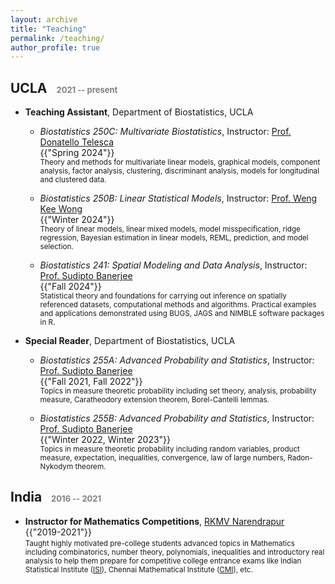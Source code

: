 ```yaml
---
layout: archive
title: "Teaching"
permalink: /teaching/
author_profile: true
---
```


<!-- {% include base_path %}

{% for post in site.teaching reversed %}
  {% include archive-single.html %}
{% endfor %} -->

## UCLA <span style="font-size: small; color: grey; padding-left: 10px;">2021 -- present</span>
- **Teaching Assistant**, Department of Biostatistics, UCLA
  - *Biostatistics 250C: Multivariate Biostatistics*, Instructor: [Prof. Donatello Telesca](https://donatello-telesca.com/)<br />
<span class="page__meta"><i class="fa fa-clock-o" aria-hidden="true"></i> {{"Spring 2024"}}</span><br />
<span style="font-size: smaller">Theory and methods for multivariate linear models, graphical models, component analysis, factor analysis, clustering, discriminant analysis, models for longitudinal and clustered data.</span>

  - *Biostatistics 250B: Linear Statistical Models*, Instructor: [Prof. Weng Kee Wong](https://ph.ucla.edu/about/faculty-staff-directory/weng-kee-wong)<br />
<span class="page__meta"><i class="fa fa-clock-o" aria-hidden="true"></i> {{"Winter 2024"}}</span><br />
<span style="font-size: smaller">Theory of linear models, linear mixed models, model misspecification, ridge regression, Bayesian estimation in linear models, REML, prediction, and model selection.</span>

  - *Biostatistics 241: Spatial Modeling and Data Analysis*, Instructor: [Prof. Sudipto Banerjee](http://sudipto.bol.ucla.edu/)<br />
<span class="page__meta"><i class="fa fa-clock-o" aria-hidden="true"></i> {{"Fall 2024"}}</span><br />
<span style="font-size: smaller">Statistical theory and foundations for carrying out inference on spatially referenced datasets, computational methods and algorithms. Practical examples and applications demonstrated using BUGS, JAGS and NIMBLE software packages in R.</span>

- **Special Reader**, Department of Biostatistics, UCLA
  - *Biostatistics 255A: Advanced Probability and Statistics*, Instructor: [Prof. Sudipto Banerjee](http://sudipto.bol.ucla.edu/)<br />
<span class="page__meta"><i class="fa fa-clock-o" aria-hidden="true"></i> {{"Fall 2021, Fall 2022"}}</span><br />
<span style="font-size: smaller">Topics in measure theoretic probability including set theory, analysis, probability measure, Caratheodory extension theorem, Borel-Cantelli lemmas.</span>

  - *Biostatistics 255B: Advanced Probability and Statistics*, Instructor: [Prof. Sudipto Banerjee](http://sudipto.bol.ucla.edu/)<br />
<span class="page__meta"><i class="fa fa-clock-o" aria-hidden="true"></i> {{"Winter 2022, Winter 2023"}}</span><br />
<span style="font-size: smaller">Topics in measure theoretic probability including random variables, product measure, expectation, inequalities, convergence, law of large numbers, Radon-Nykodym theorem.</span>

## India <span style="font-size: small; color: grey; padding-left: 10px;">2016 -- 2021</span>
- **Instructor for Mathematics Competitions**, [RKMV Narendrapur](https://www.rkmvnarendrapur.org/)<br />
<span class="page__meta"><i class="fa fa-clock-o" aria-hidden="true"></i> {{"2019-2021"}}</span><br />
<span style="font-size: smaller">Taught highly motivated pre-college students advanced topics in Mathematics including combinatorics, number theory, polynomials, inequalities and introductory real analysis to help them prepare for competitive college entrance exams like Indian Statistical Institute ([ISI](https://www.isical.ac.in/)), Chennai Mathematical Institute ([CMI](https://www.cmi.ac.in/)), etc.</span>